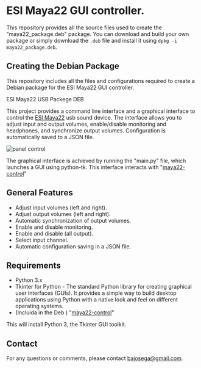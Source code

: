 # 

# ESI Maya22 GUI controller.

This repository provides all the source files used to create the "maya22\_package.deb" package. You can download and build your own package or simply download the `.deb` file and install it using `dpkg -i maya22_package.deb`.

## Creating the Debian Package

This repository includes all the files and configurations required to create a Debian package for the ESI Maya22 GUI controller.

ESI Maya22 USB Packege DEB

This project provides a command line interface and a graphical interface to control the [ESI Maya22](http://www.esi-audio.com/products/maya22usb/) usb sound device. The interface allows you to adjust input and output volumes, enable/disable monitoring and headphones, and synchronize output volumes. Configuration is automatically saved to a JSON file.

![panel control](./docs/images/img1.png)

The graphical interface is achieved by running the "main.py" file, which launches a GUI using python-tk. This interface interacts with "[maya22-control](https://github.com/piposeimandi/esi-maya22-linux)" 

## General Features

- Adjust input volumes (left and right).
- Adjust output volumes (left and right).
- Automatic synchronization of output volumes.
- Enable and disable monitoring.
- Enable and disable (all output).
- Select input channel.
- Automatic configuration saving in a JSON file.

## Requirements

- Python 3.x
- Tkinter for Python - The standard Python library for creating graphical user interfaces (GUIs). It provides a simple way to build desktop applications using Python with a native look and feel on different operating systems.
- (Incluida in the Deb ) "[maya22-control](https://github.com/piposeimandi/esi-maya22-linux)"

This will install Python 3, the Tkinter GUI toolkit. 



## Contact

For any questions or comments, please contact [bajosega@gmail.com](mailto:bajosega@gmail.com).
